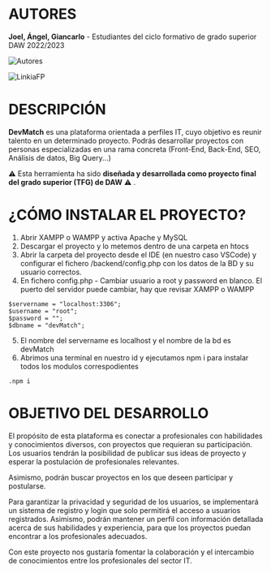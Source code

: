 # AUTORES

__Joel, Ángel, Giancarlo__ - Estudiantes del ciclo formativo de grado superior DAW 2022/2023

![Autores](https://www.itcmadi.com/devmatch1/blog/wp-content/uploads/2023/05/rr-removebg-preview.png)

![LinkiaFP](https://qualitasequity.com/images/clientes_impact/linkia_logo.png)

# DESCRIPCIÓN

__DevMatch__ es una plataforma orientada a perfiles IT, cuyo objetivo es reunir talento en un determinado proyecto. Podrás desarrollar proyectos con personas especializadas en una rama concreta (Front-End, Back-End, SEO, Análisis de datos, Big Query...)

:warning: Esta herramienta ha sido __diseñada y desarrollada como proyecto final del grado superior (TFG) de DAW__ :warning: .

# ¿CÓMO INSTALAR EL PROYECTO?

1. Abrir XAMPP o WAMPP y activa Apache y MySQL
2. Descargar el proyecto y lo metemos dentro de una carpeta en htocs
3. Abrir la carpeta del proyecto desde el IDE (en nuestro caso VSCode) y configurar el fichero /backend/config.php con los datos de la BD y su usuario correctos.
4. En fichero config.php - Cambiar usuario a root y password en blanco. El puerto del servidor puede cambiar, hay que revisar XAMPP o WAMPP
```
$servername = "localhost:3306";
$username = "root";
$password = "";
$dbname = "devMatch";
```
5. El nombre del servername es localhost y el nombre de la bd es devMatch
6. Abrimos una terminal en nuestro id y ejecutamos npm i para instalar todos los modulos correspodientes

```
.npm i
```

# OBJETIVO DEL DESARROLLO

El propósito de esta plataforma es conectar a profesionales con habilidades y conocimientos diversos, con proyectos que requieran su participación. Los usuarios tendrán la posibilidad de publicar sus ideas de proyecto y esperar la postulación de profesionales relevantes. 

Asimismo, podrán buscar proyectos en los que deseen participar y postularse.

Para garantizar la privacidad y seguridad de los usuarios, se implementará un sistema de registro y login que solo permitirá el acceso a usuarios registrados. Asimismo, podrán mantener un perfil con información detallada acerca de sus habilidades y experiencia, para que los proyectos puedan encontrar a los profesionales adecuados.

Con este proyecto nos gustaría fomentar la colaboración y el intercambio de conocimientos entre los profesionales del sector IT.

